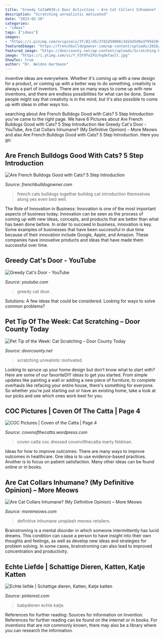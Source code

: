 ```yaml
---
title: "Greedy Cat&#039;s Door Activities ~ Are Cat Collars Inhumane? (my Definitive Opinion) – More Meows"
description: "Scratching unrealistic motivated"
date: "2023-02-20"
categories:
- "ideas"
tags: ["ideas"]
images:
- "https://i.pinimg.com/originals/3f/82/d5/3f82d59898c3d24d5d9a3f9562046340.jpg"
featuredImage: "https://frenchbulldogowner.com/wp-content/uploads/2018/11/sleep-together-2.jpg"
featured_image: "https://doorcounty.net/wp-content/uploads/Scratching-Post-1.jpg"
image: "https://i.ytimg.com/vi/Y_V3Y9ToIFU/hqdefault.jpg"
ShowToc: true
author: "Dr. Weldon Hartmann"
---
```



inventive ideas are everywhere. Whether it's coming up with a new design for a product, or coming up with a better way to do something, creativity is always a part of inventors. There are so many ways to come up with new inventions, and there are endless possibilities for what can be done. Some people might say that creativity is in the mind, but it's also possible to come up with ideas in other ways too.

	

		
searching about Are French Bulldogs Good with Cats? 5 Step Introduction you've came to the right page. We have 6 Pictures about Are French Bulldogs Good with Cats? 5 Step Introduction like Greedy Cat&#039;s Door - YouTube, Are Cat Collars Inhumane? (My Definitive Opinion) – More Meows and also Are French Bulldogs Good with Cats? 5 Step Introduction. Here you go:
		
    
## Are French Bulldogs Good With Cats? 5 Step Introduction

<img loading=lazy src="https://frenchbulldogowner.com/wp-content/uploads/2018/11/sleep-together-2.jpg" onerror="this.onerror=null;this.src='https://tse2.mm.bing.net/th?id=OIP.PrOzdAjXAfMkzczJxwpt6QHaE8&amp;pid=15.1';" alt="Are French Bulldogs Good with Cats? 5 Step Introduction">

_Source: frenchbulldogowner.com_

>french cats bulldogs together bulldog cat introduction themselves along yes even bed well. 

	

The Role of Innovation in Business:
Innovation is one of the most important aspects of business today. Innovation can be seen as the process of coming up with new ideas, concepts, and products that are better than what has been done before. In order to succeed in business, innovation is key. Some examples of businesses that have been successful in due time because of their innovation include Google, Apple, and Amazon. These companies have innovative products and ideas that have made them successful over time.

    
## Greedy Cat&#039;s Door - YouTube

<img loading=lazy src="https://i.ytimg.com/vi/Y_V3Y9ToIFU/hqdefault.jpg" onerror="this.onerror=null;this.src='https://tse2.mm.bing.net/th?id=OIP.2UUhsVZBReFdI2ZWqu9bTQHaFj&amp;pid=15.1';" alt="Greedy Cat&#039;s Door - YouTube">

_Source: youtube.com_

>greedy cat door. 

	

Solutions: A few ideas that could be considered.
Looking for ways to solve common problems?

    
## Pet Tip Of The Week: Cat Scratching – Door County Today

<img loading=lazy src="https://doorcounty.net/wp-content/uploads/Scratching-Post-1.jpg" onerror="this.onerror=null;this.src='https://tse1.mm.bing.net/th?id=OIP.odD3R-Znzvd3V-eosOe5KwHaE7&amp;pid=15.1';" alt="Pet Tip of the Week: Cat Scratching – Door County Today">

_Source: doorcounty.net_

>scratching unrealistic motivated. 

	

Looking to spruce up your home design but don't know what to start with? Here are some of our favoriteDIY ideas to get you started. From simple updates like painting a wall or adding a new piece of furniture, to complete overhauls like refacing your entire house, there's something for everyone. So whether you're just starting out or have an existing home, take a look at our picks and see which ones work best for you.

    
## COC Pictures | Coven Of The Catta | Page 4

<img loading=lazy src="https://covenofthecatta.files.wordpress.com/2014/03/marty-feldman-in-the-temple.jpg?w=584&amp;h=586" onerror="this.onerror=null;this.src='https://tse3.mm.bing.net/th?id=OIP.NQudkNEKkYcj3DTYN9o_TAHaHb&amp;pid=15.1';" alt="COC Pictures | Coven of the Catta | Page 4">

_Source: covenofthecatta.wordpress.com_

>coven catta coc dressed covenofthecatta marty feldman. 

	

Ideas for how to improve outcomes:
There are many ways to improve outcomes in healthcare. One idea is to use evidence-based practices. Another is to focus on patient satisfaction. Many other ideas can be found online or in books.

    
## Are Cat Collars Inhumane? (My Definitive Opinion) – More Meows

<img loading=lazy src="https://moremeows.com/wp-content/uploads/2020/09/Collar-1A-girl-with-red-hat-unsplash-615x924.jpg" onerror="this.onerror=null;this.src='https://tse1.mm.bing.net/th?id=OIP.ijCw7J_0eee21F6NRuSjaAHaLI&amp;pid=15.1';" alt="Are Cat Collars Inhumane? (My Definitive Opinion) – More Meows">

_Source: moremeows.com_

>definitive inhumane unsplash meows retailers. 

	

Brainstroming is a mental disorder in which someone intermittently has lucid dreams. This condition can cause a person to have insight into their own thoughts and feelings, as well as develop new ideas and strategies for problem solving. In some cases, brainstroming can also lead to improved concentration and productivity.

    
## Echte Liefde | Schattige Dieren, Katten, Katje Katten

<img loading=lazy src="https://i.pinimg.com/originals/3f/82/d5/3f82d59898c3d24d5d9a3f9562046340.jpg" onerror="this.onerror=null;this.src='https://tse2.mm.bing.net/th?id=OIP.IHL8dc5swqMC8eBeHzP-XQHaLH&amp;pid=15.1';" alt="Echte liefde | Schattige dieren, Katten, Katje katten">

_Source: pinterest.com_

>babydieren echte katje. 

	

References for further reading: Sources for information on Invention.
References for further reading can be found on the internet or in books. For inventions that are not commonly known, there may also be a library where you can research the information.

